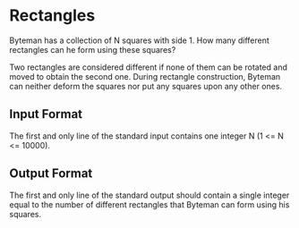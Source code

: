 # Rectangles

Byteman has a collection of N squares with side 1. How many different rectangles can he form using these squares?

Two rectangles are considered different if none of them can be rotated and moved to obtain the second one. During rectangle construction, Byteman can neither deform the squares nor put any squares upon any other ones.


## Input Format

The first and only line of the standard input contains one integer N (1 <= N <= 10000).

## Output Format

The first and only line of the standard output should contain a single integer equal to the number of different rectangles that Byteman can form using his squares. 
